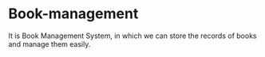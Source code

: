 # Book-management
It is Book Management System, in which we can store the records of books and manage them easily.
